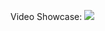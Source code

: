 Video Showcase:
[![](https://img.youtube.com/vi/F-rvqs2SndQ/0.jpg)](https://www.youtube.com/watch?v=F-rvqs2SndQ)
